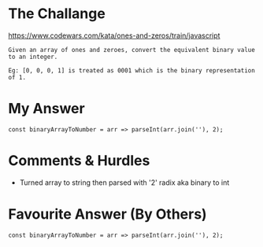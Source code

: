 # The Challange

https://www.codewars.com/kata/ones-and-zeros/train/javascript

```
Given an array of ones and zeroes, convert the equivalent binary value to an integer.

Eg: [0, 0, 0, 1] is treated as 0001 which is the binary representation of 1.
```

# My Answer

```
const binaryArrayToNumber = arr => parseInt(arr.join(''), 2);
```

# Comments & Hurdles

* Turned array to string then parsed with '2' radix aka binary to int

# Favourite Answer (By Others)
```
const binaryArrayToNumber = arr => parseInt(arr.join(''), 2);
```